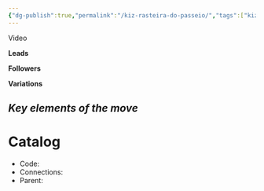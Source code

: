 ```yaml
---
{"dg-publish":true,"permalink":"/kiz-rasteira-do-passeio/","tags":["kizomba/step","todo"],"created":"2025-01-29T15:49:55.670-05:00","updated":"2025-06-05T09:17:11.328-04:00"}
---
```



Video

**Leads**

**Followers**

**Variations**

*Key elements of the move*
- 

# Catalog

- Code: 
- Connections: 
- Parent: 